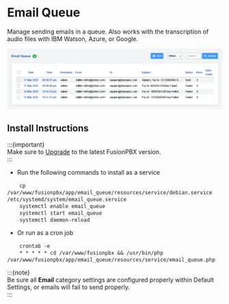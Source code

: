 # Email Queue

Manage sending emails in a queue. Also works with the transcription of
audio files with IBM Watson, Azure, or Google.

![image](../_static/images/Status/email_queue/fusionpbx_email_queue1.png)

## Install Instructions

:::{important}   
Make sure to [Upgrade](https://docs.fusionpbx.com/en/latest/advanced/upgrade.html#) to the latest FusionPBX version.   
:::   

-   Run the following commands to install as a service

```
    cp /var/www/fusionpbx/app/email_queue/resources/service/debian.service /etc/systemd/system/email_queue.service
    systemctl enable email_queue
    systemctl start email_queue
    systemctl daemon-reload
```

-   Or run as a cron job

```
    crontab -e
    * * * * * cd /var/www/fusionpbx && /usr/bin/php /var/www/fusionpbx/app/email_queue/resources/service/email_queue.php
```

:::{note}   
Be sure all **Email** category settings are configured properly within
Default Settings, or emails will fail to send properly.   
:::   
